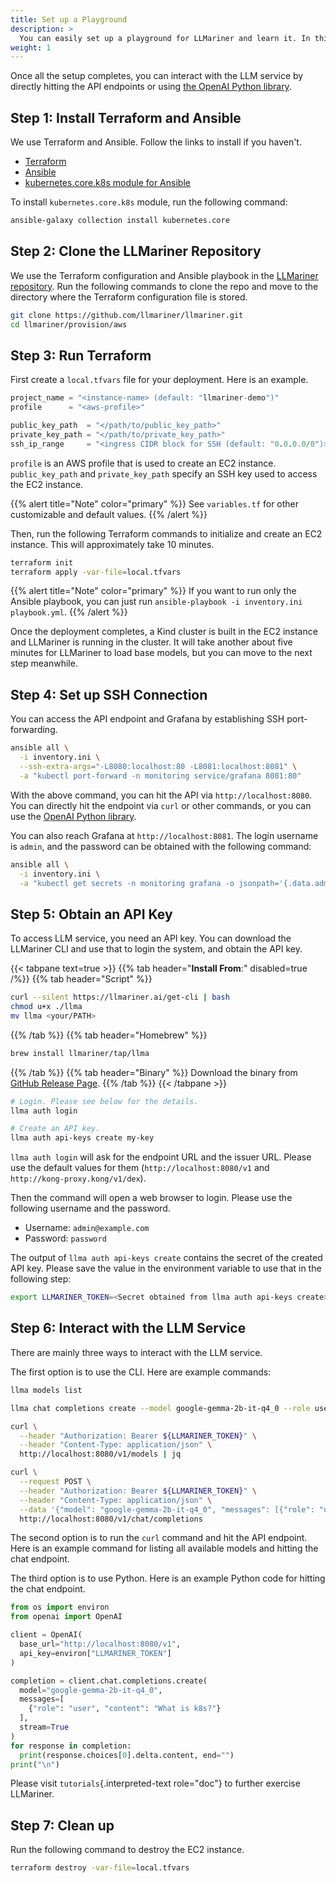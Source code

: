 ```yaml
---
title: Set up a Playground
description: >
  You can easily set up a playground for LLMariner and learn it. In this page, we provision an EC2 instance, build a [Kind](https://kind.sigs.k8s.io/) cluster, and deploy LLMariner and other required components.
weight: 1
---
```


Once all the setup completes, you can interact with the LLM service by directly hitting the API endpoints or using [the OpenAI Python library](https://github.com/openai/openai-python).

## Step 1: Install Terraform and Ansible

We use Terraform and Ansible. Follow the links to install if you haven\'t.

-   [Terraform](https://developer.hashicorp.com/terraform/install)
-   [Ansible](https://docs.ansible.com/ansible/latest/installation_guide/intro_installation.html)
-   [kubernetes.core.k8s module for Ansible](https://docs.ansible.com/ansible/latest/collections/kubernetes/core/k8s_module.html)

To install `kubernetes.core.k8s` module, run the following command:

``` bash
ansible-galaxy collection install kubernetes.core
```

## Step 2: Clone the LLMariner Repository

We use the Terraform configuration and Ansible playbook in the [LLMariner repository](https://github.com/llmariner/llmariner). Run the following commands to clone the repo and move to the directory where the Terraform configuration file is stored.

``` bash
git clone https://github.com/llmariner/llmariner.git
cd llmariner/provision/aws
```

## Step 3: Run Terraform

First create a `local.tfvars` file for your deployment. Here is an example.

``` terraform
project_name = "<instance-name> (default: "llmariner-demo")"
profile      = "<aws-profile>"

public_key_path  = "</path/to/public_key_path>"
private_key_path = "</path/to/private_key_path>"
ssh_ip_range     = "<ingress CIDR block for SSH (default: "0.0.0.0/0")>"
```

`profile` is an AWS profile that is used to create an EC2 instance. `public_key_path` and `private_key_path` specify an SSH key used to access the EC2 instance.

{{% alert title="Note" color="primary" %}}
See `variables.tf` for other customizable and default values.
{{% /alert %}}

Then, run the following Terraform commands to initialize and create an EC2 instance. This will approximately take 10 minutes.

``` bash
terraform init
terraform apply -var-file=local.tfvars
```

{{% alert title="Note" color="primary" %}}
If you want to run only the Ansible playbook, you can just run `ansible-playbook -i inventory.ini playbook.yml`.
{{% /alert %}}

Once the deployment completes, a Kind cluster is built in the EC2 instance and LLMariner is running in the cluster. It will take another about five minutes for LLMariner to load base models, but you can move to the next step meanwhile.

## Step 4: Set up SSH Connection

You can access the API endpoint and Grafana by establishing SSH port-forwarding.

``` bash
ansible all \
  -i inventory.ini \
  --ssh-extra-args="-L8080:localhost:80 -L8081:localhost:8081" \
  -a "kubectl port-forward -n monitoring service/grafana 8081:80"
```

With the above command, you can hit the API via `http://localhost:8080`. You can directly hit the endpoint via `curl` or other commands, or you can use the [OpenAI Python library](https://github.com/openai/openai-python).

You can also reach Grafana at `http://localhost:8081`. The login username is `admin`, and the password can be obtained with the following command:

``` bash
ansible all \
  -i inventory.ini \
  -a "kubectl get secrets -n monitoring grafana -o jsonpath='{.data.admin-password}'" | tail -1 | base64 --decode; echo
```

## Step 5: Obtain an API Key

To access LLM service, you need an API key. You can download the LLMariner CLI and use that to login the system, and obtain the API key.

{{< tabpane text=true >}}
  {{% tab header="**Install From**:" disabled=true /%}}
  {{% tab header="Script" %}}
``` bash
curl --silent https://llmariner.ai/get-cli | bash
chmod u+x ./llma
mv llma <your/PATH>
```
  {{% /tab %}}
  {{% tab header="Homebrew" %}}
```bash
brew install llmariner/tap/llma
```
  {{% /tab %}}
  {{% tab header="Binary" %}}
Download the binary from [GitHub Release Page](https://github.com/llmariner/llmariner/releases/latest).
  {{% /tab %}}
{{< /tabpane >}}

``` bash
# Login. Please see below for the details.
llma auth login

# Create an API key.
llma auth api-keys create my-key
```

`llma auth login` will ask for the endpoint URL and the issuer URL. Please use the default values for them (`http://localhost:8080/v1` and `http://kong-proxy.kong/v1/dex`).

Then the command will open a web browser to login. Please use the following username and the password.

-   Username: `admin@example.com`
-   Password: `password`

The output of `llma auth api-keys create` contains the secret of the created API key. Please save the value in the environment variable to use that in the following step:

``` bash
export LLMARINER_TOKEN=<Secret obtained from llma auth api-keys create>
```

## Step 6: Interact with the LLM Service

There are mainly three ways to interact with the LLM service.

The first option is to use the CLI. Here are example commands:

``` bash
llma models list

llma chat completions create --model google-gemma-2b-it-q4_0 --role user --completion "What is k8s?"
```

``` bash
curl \
  --header "Authorization: Bearer ${LLMARINER_TOKEN}" \
  --header "Content-Type: application/json" \
  http://localhost:8080/v1/models | jq

curl \
  --request POST \
  --header "Authorization: Bearer ${LLMARINER_TOKEN}" \
  --header "Content-Type: application/json" \
  --data '{"model": "google-gemma-2b-it-q4_0", "messages": [{"role": "user", "content": "What is k8s?"}]}' \
  http://localhost:8080/v1/chat/completions
```

The second option is to run the `curl` command and hit the API endpoint. Here is an example command for listing all available models and hitting the chat endpoint.

The third option is to use Python. Here is an example Python code for hitting the chat endpoint.

``` python
from os import environ
from openai import OpenAI

client = OpenAI(
  base_url="http://localhost:8080/v1",
  api_key=environ["LLMARINER_TOKEN"]
)

completion = client.chat.completions.create(
  model="google-gemma-2b-it-q4_0",
  messages=[
    {"role": "user", "content": "What is k8s?"}
  ],
  stream=True
)
for response in completion:
  print(response.choices[0].delta.content, end="")
print("\n")
```

Please visit `tutorials`{.interpreted-text role="doc"} to further exercise LLMariner.

## Step 7: Clean up

Run the following command to destroy the EC2 instance.

``` bash
terraform destroy -var-file=local.tfvars
```
